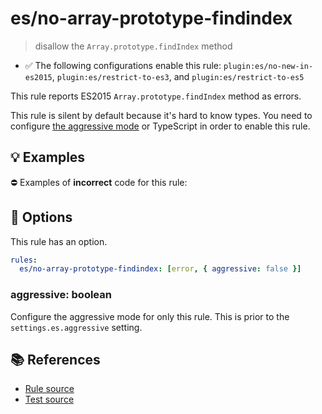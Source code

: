 # es/no-array-prototype-findindex
> disallow the `Array.prototype.findIndex` method

- ✅ The following configurations enable this rule: `plugin:es/no-new-in-es2015`, `plugin:es/restrict-to-es3`, and `plugin:es/restrict-to-es5`

This rule reports ES2015 `Array.prototype.findIndex` method as errors.

This rule is silent by default because it's hard to know types. You need to configure [the aggressive mode](../#the-aggressive-mode) or TypeScript in order to enable this rule.

## 💡 Examples

⛔ Examples of **incorrect** code for this rule:

<eslint-playground type="bad" code="/*eslint es/no-array-prototype-findindex: [error, { aggressive: true }] */
foo.findIndex(e => e !== 0)
" />

## 🔧 Options

This rule has an option.

```yml
rules:
  es/no-array-prototype-findindex: [error, { aggressive: false }]
```

### aggressive: boolean

Configure the aggressive mode for only this rule.
This is prior to the `settings.es.aggressive` setting.

## 📚 References

- [Rule source](https://github.com/mysticatea/eslint-plugin-es/blob/v4.1.0/lib/rules/no-array-prototype-findindex.js)
- [Test source](https://github.com/mysticatea/eslint-plugin-es/blob/v4.1.0/tests/lib/rules/no-array-prototype-findindex.js)
